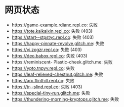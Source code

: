 # 网页状态
- https://game-example.rdianc.repl.co: 失败
- https://tote.kaikaixin.repl.co: 失败 (403)
- https://start--stpstyc.repl.co: 失败 (403)
- https://happy-pinnate-revolve.glitch.me: 失败
- https://vi.zogzr.repl.co: 失败 (403)
- https://deo.babox.repl.co: 失败 (403)
- https://reminiscent- Plastic-cheek.glitch.me: 失败
- https://ypto.tnpyv.repl.co: 失败
- https://leaf-relieved-chestnut.glitch.me: 失败
- https://aro.flinthill.repl.co: 失败
- https://tr--slind.repl.co: 失败 (403)
- https://special-tiny-run.glitch.me: 失败
- https://thundering-morning-kryptops.glitch.me: 失败
